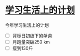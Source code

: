 # [学习生活上的计划](https://github.com/yihong0618/gitblog/issues/181)

今年学习生活上的计划

- [ ] 背标日初级下的单词
- [ ] 月跑量突破250 km
- [ ] 瘦到130斤